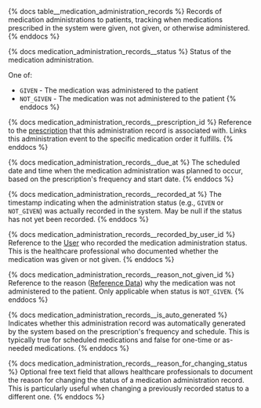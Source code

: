 {% docs table__medication_administration_records %}
Records of medication administrations to patients, tracking when medications prescribed in the system were given, not given, or otherwise administered.
{% enddocs %}

{% docs medication_administration_records__status %}
Status of the medication administration.

One of:
- `GIVEN` - The medication was administered to the patient
- `NOT_GIVEN` - The medication was not administered to the patient
{% enddocs %}

{% docs medication_administration_records__prescription_id %}
Reference to the [prescription](#!/source/source.tamanu.tamanu.prescriptions) that this administration record is associated with. Links this administration event to the specific medication order it fulfills.
{% enddocs %}

{% docs medication_administration_records__due_at %}
The scheduled date and time when the medication administration was planned to occur, based on the prescription's frequency and start date.
{% enddocs %}

{% docs medication_administration_records__recorded_at %}
The timestamp indicating when the administration status (e.g., `GIVEN` or `NOT_GIVEN`) was actually recorded in the system. May be null if the status has not yet been recorded.
{% enddocs %}

{% docs medication_administration_records__recorded_by_user_id %}
Reference to the [User](#!/source/source.tamanu.tamanu.users) who recorded the medication administration status. This is the healthcare professional who documented whether the medication was given or not given.
{% enddocs %}

{% docs medication_administration_records__reason_not_given_id %}
Reference to the reason ([Reference Data](#!/source/source.tamanu.tamanu.reference_data)) why the medication was not administered to the patient. Only applicable when status is `NOT_GIVEN`.
{% enddocs %}

{% docs medication_administration_records__is_auto_generated %}
Indicates whether this administration record was automatically generated by the system based on the prescription's frequency and schedule. This is typically true for scheduled medications and false for one-time or as-needed medications.
{% enddocs %}

{% docs medication_administration_records__reason_for_changing_status %}
Optional free text field that allows healthcare professionals to document the reason for changing the status of a medication administration record. This is particularly useful when changing a previously recorded status to a different one.
{% enddocs %}
